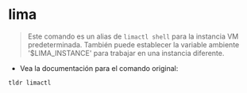 # lima

> Este comando es un alias de `limactl shell` para la instancia VM predeterminada.
> También puede establecer la variable ambiente '$LIMA_INSTANCE' para trabajar en una instancia diferente.

- Vea la documentación para el comando original:

`tldr limactl`

